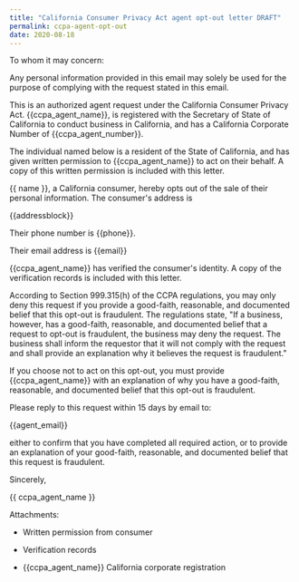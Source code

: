 ```yaml
---
title: "California Consumer Privacy Act agent opt-out letter DRAFT"
permalink: ccpa-agent-opt-out
date: 2020-08-18
---
```


To whom it may concern:

Any personal information provided in this email may
solely be used for the purpose of complying with the
request stated in this email.

This is an authorized agent request under the
California Consumer Privacy Act.  {{ccpa_agent_name}},
is registered with the Secretary of State of
California to conduct business in California,
and has a California Corporate Number of
{{ccpa_agent_number}}.

The individual named below is a resident of the State
of California, and has given written permission to
{{ccpa_agent_name}} to act on their behalf. A copy of
this written permission is included with this letter.

{{ name }}, a California consumer, hereby opts out of the
sale of their personal information.  The consumer's address is

{{addressblock}}

Their phone number is {{phone}}.

Their email address is {{email}}

{{ccpa_agent_name}} has verified the consumer's
identity. A copy of the verification records is
included with this letter.

According to Section 999.315(h) of the CCPA
regulations, you may only deny this request
if you provide a good-faith, reasonable, and
documented belief that this opt-out is fraudulent.
The regulations state, "If a business, however,
has a good-faith, reasonable, and documented belief
that a request to opt-out is fraudulent, the business
may deny the request.  The business shall inform the
requestor that it will not comply with the request
and shall provide an explanation why it believes the
request is fraudulent."

If you choose not to act on this opt-out, you must
provide {{ccpa_agent_name}} with an explanation of
why you have a good-faith, reasonable, and documented
belief that this opt-out is fraudulent.

Please reply to this request within 15 days by email to:

{{agent_email}}

either to confirm that you have completed all
required action, or to provide an explanation of your
good-faith, reasonable, and documented belief that
this request is fraudulent.

Sincerely,

{{ ccpa_agent_name }}

Attachments:

 * Written permission from consumer

 * Verification records 

 * {{ccpa_agent_name}} California corporate registration
